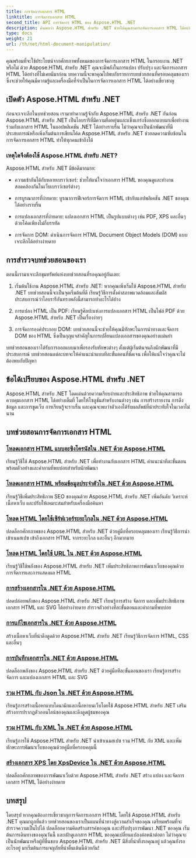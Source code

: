 ```yaml
---
title: การจัดการเอกสาร HTML
linktitle: การจัดการเอกสาร HTML
second_title: API การจัดการ HTML ของ Aspose.HTML .NET
description: ค้นพบว่า Aspose.HTML สำหรับ .NET ช่วยให้คุณสามารถจัดการเอกสาร HTML ได้อย่างมีประสิทธิภาพได้อย่างไร สำรวจบทช่วยสอนที่จะช่วยแนะนำคุณตลอดขั้นตอน
type: docs
weight: 21
url: /th/net/html-document-manipulation/
---
```


คุณพร้อมที่จะใช้ประโยชน์จากศักยภาพทั้งหมดของการจัดการเอกสาร HTML ในกรอบงาน .NET หรือไม่ ด้วย Aspose.HTML สำหรับ .NET คุณจะมีพลังในการแปลง ปรับปรุง และจัดการเอกสาร HTML ได้อย่างที่ไม่เคยมีมาก่อน บทความนี้จะพาคุณไปพบกับรายการบทช่วยสอนที่ครอบคลุมของเรา ซึ่งจะช่วยให้คุณมีความรู้และเครื่องมือที่จำเป็นในการจัดการเอกสาร HTML ได้อย่างเชี่ยวชาญ

## เปิดตัว Aspose.HTML สำหรับ .NET

ก่อนจะเจาะลึกในบทช่วยสอน เรามาทำความรู้จักกับ Aspose.HTML สำหรับ .NET กันก่อน Aspose.HTML สำหรับ .NET เป็นไลบรารีที่มีความยืดหยุ่นและแข็งแกร่งซึ่งออกแบบมาเพื่อทำงานร่วมกับเอกสาร HTML ในแอปพลิเคชัน .NET ได้อย่างราบรื่น ไม่ว่าคุณจะเป็นนักพัฒนาที่มีประสบการณ์หรือเพิ่งเริ่มต้นการเขียนโค้ด Aspose.HTML สำหรับ .NET ช่วยลดความซับซ้อนในการจัดการเอกสาร HTML ทำให้ทุกคนเข้าถึงได้

### เหตุใดจึงต้องใช้ Aspose.HTML สำหรับ .NET?

Aspose.HTML สำหรับ .NET มีข้อดีมากมาย:

- ความเข้ากันได้กับหลายเบราว์เซอร์: ช่วยให้แน่ใจว่าเอกสาร HTML ของคุณดูและทำงานสอดคล้องกันในเว็บเบราว์เซอร์ต่างๆ

- การบูรณาการที่ง่ายดาย: บูรณาการฟีเจอร์การจัดการ HTML เข้ากับแอปพลิเคชัน .NET ของคุณได้อย่างราบรื่น

- การแปลงเอกสารที่ง่ายดาย: แปลงเอกสาร HTML เป็นรูปแบบต่างๆ เช่น PDF, XPS และอื่นๆ ด้วยโค้ดเพียงไม่กี่บรรทัด

- การจัดการ DOM: ดำเนินการจัดการ HTML Document Object Models (DOM) แบบเจาะลึกได้อย่างง่ายดาย

## การสำรวจบทช่วยสอนของเรา

ตอนนี้เรามาเจาะลึกขุมทรัพย์แห่งบทช่วยสอนที่รอคุณอยู่กันเลย:

1. เริ่มต้นใช้งาน Aspose.HTML สำหรับ .NET: หากคุณเพิ่งเริ่มใช้ Aspose.HTML สำหรับ .NET บทช่วยสอนนี้จะเป็นจุดเริ่มต้นที่ดี เรียนรู้วิธีการตั้งค่าสภาพแวดล้อมและสัมผัสประสบการณ์ว่าไลบรารีอันทรงพลังนี้สามารถทำอะไรได้บ้าง

2. การแปลง HTML เป็น PDF: เรียนรู้ศิลปะแห่งการแปลงเอกสาร HTML เป็นไฟล์ PDF ด้วย Aspose.HTML สำหรับ .NET เป็นเรื่องง่ายๆ

3. การจัดการองค์ประกอบ DOM: บทช่วยสอนนี้จะช่วยให้คุณมีทักษะในการนำทางและจัดการ DOM ของ HTML ซึ่งเป็นกุญแจสำคัญในการเปลี่ยนแปลงเอกสารของคุณอย่างแม่นยำ

บทช่วยสอนของเราได้รับการออกแบบมาเพื่อรองรับทักษะต่างๆ ตั้งแต่ผู้เริ่มต้นจนถึงนักพัฒนาที่มีประสบการณ์ บทช่วยสอนแต่ละบทจะให้คำแนะนำแบบทีละขั้นตอนที่ชัดเจน เพื่อให้แน่ใจว่าคุณจะไม่ต้องพบกับปัญหา

## ข้อได้เปรียบของ Aspose.HTML สำหรับ .NET

Aspose.HTML สำหรับ .NET โดดเด่นด้วยความเรียบง่ายและประสิทธิภาพ ช่วยให้คุณสามารถควบคุมเอกสาร HTML ได้อย่างเต็มที่ โดยให้โซลูชันสำหรับงานต่างๆ เช่น การสร้างรายงาน การดึงข้อมูล และการขูดเว็บ การเรียนรู้จะราบรื่น และคุณจะพบว่าตัวเองได้รับผลลัพธ์ที่น่าประทับใจในเวลาไม่นาน

## บทช่วยสอนการจัดการเอกสาร HTML
### [โหลดเอกสาร HTML แบบอะซิงโครนัสใน .NET ด้วย Aspose.HTML](./load-html-doc-asynchronously/)
เรียนรู้วิธีใช้ Aspose.HTML สำหรับ .NET เพื่อทำงานกับเอกสาร HTML คำแนะนำทีละขั้นตอนพร้อมตัวอย่างและคำถามที่พบบ่อยสำหรับนักพัฒนา
### [โหลดเอกสาร HTML พร้อมข้อมูลประจำตัวใน .NET ด้วย Aspose.HTML](./load-html-doc-with-credentials/)
เรียนรู้วิธีเพิ่มประสิทธิภาพ SEO ของคุณด้วย Aspose.HTML สำหรับ .NET เพิ่มอันดับ วิเคราะห์เนื้อหาเว็บ และปรับให้เหมาะสมสำหรับเครื่องมือค้นหา
### [โหลด HTML โดยใช้เซิร์ฟเวอร์ระยะไกลใน .NET ด้วย Aspose.HTML](./load-html-using-remote-server/)
ปลดล็อกศักยภาพของ Aspose.HTML สำหรับ .NET ด้วยคู่มือที่ครอบคลุมของเรา เรียนรู้วิธีการนำเข้าเนมสเปซ เข้าถึงเอกสาร HTML จากระยะไกล และอื่นๆ อีกมากมาย
### [โหลด HTML โดยใช้ URL ใน .NET ด้วย Aspose.HTML](./load-html-using-url/)
เรียนรู้วิธีใช้พลังของ Aspose.HTML สำหรับ .NET เพิ่มประสิทธิภาพการพัฒนาเว็บของคุณด้วยการจัดการและการแสดงผล HTML
### [การสร้างเอกสารใน .NET ด้วย Aspose.HTML](./creating-a-document/)
ปลดปล่อยพลังของ Aspose.HTML สำหรับ .NET เรียนรู้การสร้าง จัดการ และเพิ่มประสิทธิภาพเอกสาร HTML และ SVG ได้อย่างง่ายดาย สำรวจตัวอย่างทีละขั้นตอนและคำถามที่พบบ่อย
### [การแก้ไขเอกสารใน .NET ด้วย Aspose.HTML](./editing-a-document/)
สร้างเนื้อหาเว็บที่น่าดึงดูดด้วย Aspose.HTML สำหรับ .NET เรียนรู้วิธีการจัดการ HTML, CSS และอื่นๆ
### [การบันทึกเอกสารใน .NET ด้วย Aspose.HTML](./saving-a-document/)
ปลดล็อกพลังของ Aspose.HTML สำหรับ .NET ด้วยคู่มือทีละขั้นตอนของเรา เรียนรู้การสร้าง จัดการ และแปลงเอกสาร HTML และ SVG
### [รวม HTML กับ Json ใน .NET ด้วย Aspose.HTML](./merge-html-with-json/)
เรียนรู้การสร้างเนื้อหาแบบไดนามิกและเนื้อหาบนเว็บโดยใช้ Aspose.HTML สำหรับ .NET เสริมสร้างการปรากฏตัวออนไลน์ของคุณและดึงดูดผู้ชมของคุณ
### [รวม HTML กับ XML ใน .NET ด้วย Aspose.HTML](./merge-html-with-xml/)
เรียนรู้การใช้ Aspose.HTML สำหรับ .NET นำเข้าเนมสเปซ รวม HTML กับ XML และเพิ่มทักษะการพัฒนาเว็บของคุณด้วยคู่มือที่ครอบคลุมนี้
### [สร้างเอกสาร XPS โดย XpsDevice ใน .NET ด้วย Aspose.HTML](./generate-xps-documents-by-xpsdevice/)
ปลดล็อกศักยภาพของการพัฒนาเว็บด้วย Aspose.HTML สำหรับ .NET สร้าง แปลง และจัดการเอกสาร HTML ได้อย่างง่ายดาย

## บทสรุป

โดยสรุป หากคุณต้องการเชี่ยวชาญการจัดการเอกสาร HTML โดยใช้ Aspose.HTML สำหรับ .NET คุณมาถูกที่แล้ว บทช่วยสอนของเราเป็นแผนที่นำทางสู่ความสำเร็จของคุณ เตรียมพร้อมที่จะสำรวจความเป็นไปได้ ปลดล็อกความคิดสร้างสรรค์ของคุณ และปรับปรุงการพัฒนา .NET ของคุณ เริ่มต้นการเดินทางของคุณวันนี้ และเฝ้าดูเอกสาร HTML ของคุณเปลี่ยนแปลงต่อหน้าต่อตา ไม่ว่าคุณจะเป็นนักพัฒนาหรือผู้ที่ชื่นชอบ Aspose.HTML สำหรับ .NET มีสิ่งที่น่าทึ่งรอคุณอยู่ แล้วคุณยังรออะไรอยู่ มาเริ่มต้นการผจญภัยที่น่าตื่นเต้นนี้ด้วยกัน!